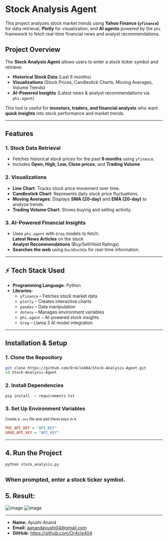 # Stock Analysis Agent  

This project analyzes stock market trends using **Yahoo Finance (`yfinance`)** for data retrieval, **Plotly** for visualization, and **AI agents** powered by the `phi` framework to fetch real-time financial news and analyst recommendations.  

## **Project Overview**  
The **Stock Analysis Agent** allows users to enter a stock ticker symbol and retrieve:  
- **Historical Stock Data** (Last 6 months)  
- **Visualizations** (Stock Prices, Candlestick Charts, Moving Averages, Volume Trends)  
- **AI-Powered Insights** (Latest news & analyst recommendations via `phi.agent`)  

This tool is useful for **investors, traders, and financial analysts** who want **quick insights** into stock performance and market trends.  

---

## **Features**  

### 1. Stock Data Retrieval  
- Fetches historical stock prices for the past **6 months** using `yfinance`.  
- Includes **Open, High, Low, Close prices**, and **Trading Volume**.  

### 2. Visualizations  
- **Line Chart**: Tracks stock price movement over time.  
- **Candlestick Chart**: Represents daily stock price fluctuations.  
- **Moving Averages**: Displays **SMA (20-day)** and **EMA (20-day)** to analyze trends.  
- **Trading Volume Chart**: Shows buying and selling activity.  

### 3. AI-Powered Financial Insights
- Uses `phi.agent` with `Groq` models to fetch:  
 **Latest News Articles** on the stock  
 **Analyst Recommendations** (Buy/Sell/Hold Ratings)  
- **Searches the web** using `DuckDuckGo` for real-time information.  

---

## ⚡ **Tech Stack Used**  
- **Programming Language**: Python 
- **Libraries**:  
  - `yfinance` – Fetches stock market data  
  - `plotly` – Creates interactive charts  
  - `pandas` – Data manipulation  
  - `dotenv` – Manages environment variables  
  - `phi.agent` – AI-powered stock insights  
  - `Groq` – Llama 3 AI model integration  

---

## **Installation & Setup**  

### 1. Clone the Repository  
```sh
git clone https://github.com/Or4cle404/Stock-Analysis-Agent.git
cd Stock-Analysis-Agent
```
### 2. Install Dependencies
```sh
pip install -r requirements.txt
```

### 3. Set Up Environment Variables

<sub>Create a `.env` file and add these keys in it.</sub>

```ini
PHI_API_KEY = "API_KEY"
GROQ_API_KEY = "API_KEY"
```
---

## 4. Run the Project

```sh
python stock_analysis.py
```
<sub>When prompted, enter a stock ticker symbol.</sub>
---

## 5. Result:
![image](https://github.com/user-attachments/assets/8ef2f528-2141-4a33-9784-894fa47787e8)
![image](https://github.com/user-attachments/assets/3180eab9-6991-4e01-acc0-b3c473bdd00b)

---

- **Name:** Ayushi Anand
- **Email:** aanandayushi04@gmail.com  
- **GitHub:** https://github.com/Or4cle404
